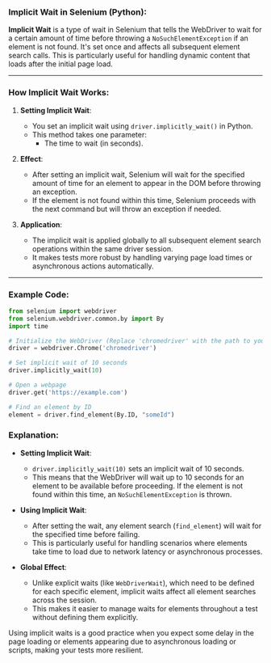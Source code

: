 ﻿### **Implicit Wait in Selenium (Python)**:

**Implicit Wait** is a type of wait in Selenium that tells the WebDriver to wait for a certain amount of time before throwing a `NoSuchElementException` if an element is not found. It's set once and affects all subsequent element search calls. This is particularly useful for handling dynamic content that loads after the initial page load.

---

### **How Implicit Wait Works**:

1. **Setting Implicit Wait**:
   - You set an implicit wait using `driver.implicitly_wait()` in Python.
   - This method takes one parameter:
     - The time to wait (in seconds).

2. **Effect**:
   - After setting an implicit wait, Selenium will wait for the specified amount of time for an element to appear in the DOM before throwing an exception.
   - If the element is not found within this time, Selenium proceeds with the next command but will throw an exception if needed.

3. **Application**:
   - The implicit wait is applied globally to all subsequent element search operations within the same driver session.
   - It makes tests more robust by handling varying page load times or asynchronous actions automatically.

---

### **Example Code**:
```python
from selenium import webdriver
from selenium.webdriver.common.by import By
import time

# Initialize the WebDriver (Replace 'chromedriver' with the path to your WebDriver executable)
driver = webdriver.Chrome('chromedriver')

# Set implicit wait of 10 seconds
driver.implicitly_wait(10)

# Open a webpage
driver.get('https://example.com')

# Find an element by ID
element = driver.find_element(By.ID, "someId")
```

### **Explanation**:

- **Setting Implicit Wait**:
  - `driver.implicitly_wait(10)` sets an implicit wait of 10 seconds.
  - This means that the WebDriver will wait up to 10 seconds for an element to be available before proceeding. If the element is not found within this time, an `NoSuchElementException` is thrown.

- **Using Implicit Wait**:
  - After setting the wait, any element search (`find_element`) will wait for the specified time before failing.
  - This is particularly useful for handling scenarios where elements take time to load due to network latency or asynchronous processes.

- **Global Effect**:
  - Unlike explicit waits (like `WebDriverWait`), which need to be defined for each specific element, implicit waits affect all element searches across the session.
  - This makes it easier to manage waits for elements throughout a test without defining them explicitly.

Using implicit waits is a good practice when you expect some delay in the page loading or elements appearing due to asynchronous loading or scripts, making your tests more resilient.
